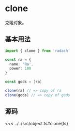 # clone

克隆对象。

## 基本用法

```ts
import { clone } from 'radash'

const ra = {
  name: 'Ra',
  power: 100
}

const gods = [ra]

clone(ra) // => copy of ra
clone(gods) // => copy of gods
```

## 源码

<<< ../../src/object.ts#clone{ts}

